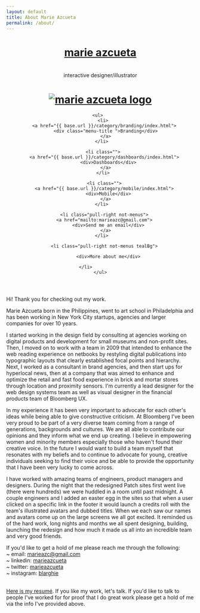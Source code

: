 ```yaml
---
layout: default
title: About Marie Azcueta
permalink: /about/
---
```

<header class="in-pages">

 <div class="header lg-dstop ">
     <a href="{{ base.url }}/index.html"><h1>marie azcueta</h1></a><br />
     <span class="small"> interactive designer/illustrator</span>
 </div> <!-- end lg-dstop header -->

  <div class="header sm-mobile">
    <h1>
      <a href="{{ base.url }}/index.html"><img src="{{ base.url }}/images/marieazc-02.png" alt="marie azcueta logo"/></a>
    </h1>
  </div> <!-- end sm header -->
   <div class="menu">
   
    <ul>  
      <li>
        <a href="{{ base.url }}/category/branding/index.html"> 
        <div class="menu-title ">Branding</div>
        </a>
      </li> 
      
      <li class="">
        <a href="{{ base.url }}/category/dashboards/index.html"> 
          <div>Dashboards</div>
        </a>
       </li> 

       <li class="">
        <a href="{{ base.url }}/category/mobile/index.html"> 
          <div>Mobile</div>
        </a>
       </li>  

       <li class="pull-right not-menus">
        <a href="mailto:marieazc@gmail.com"> 
          <div>Send me an email</div>
        </a>
       </li>  

       <li class="pull-right not-menus tealBg">
        
          <div>More about me</div>
        
       </li>              
    </ul>
 </div> <!-- end menu -->
</header>
<article class="text-block small">
    <p>Hi! Thank you for checking out my work. </p>
<p>
Marie Azcueta born in the Philippines, went to art school in Philadelphia and has been working in New York City startups, agencies and larger companies for over 10 years.
 </p>
 <p>
I started working in the design field by consulting at agencies working on digital products and development for small museums and non-profit sites.  Then, I moved on to work with a team in 2009 that intended to enhance the web reading experience on netbooks by restyling digital publications into typographic layouts that clearly established focal points and hierarchy. Next, I worked as a consultant in brand agencies, and then start ups for hyperlocal news, then at a company that was aimed to enhance and optimize the retail and fast food experience in brick and mortar stores through location and proximity sensors. I'm currently a lead designer for the web design systems team as well as visual designer in the financial products team of Bloomberg UX.
 </p>
In my experience it has been very important to advocate for each other's ideas while being able to give constructive criticism. At Bloomberg I've been very proud to be part of a very diverse team coming from a range of generations, backgrounds and cultures. We are all able to contribute our opinions and they inform what we end up creating. I believe in empowering women and minority members especially those who haven't found their creative voice. In the future I would want to build a team myself that resonates with my beliefs and to continue to advocate for young, creative individuals seeking to find their voice and be able to provide the opportunity that I have been very lucky to come across.
</p>
<p>
I have worked with amazing teams of engineers, product managers and designers. During the night that the redesigned Patch sites first went live (there were hundreds) we were huddled in a room until past midnight. A couple engineers and I added an easter egg in the sites so that when a user clicked on a specific link in the footer it would launch a credits roll with the team's illustrated avatars and dubbed titles.  When we each saw our names and avatars come up on the large screens we all got excited. It reminded us of the hard work, long nights and months we all spent designing, building, launching the redesign and how much it made us all into an incredible team and very good friends.
</p>
<p>
  If you'd like to get a hold of me please reach me through the following: <br />
    ~ email: <a href="mailto:marieazc@gmail.com" class="lightRed" >marieazc@gmail.com</a><br />
    ~ linkedin: <a href="http://www.linkedin.com/in/marieazcueta" class="lightRed">marieazcueta</a><br />
    ~ twitter: <a href="https://twitter.com/marieazcueta" class="lightRed">marieazcueta</a><br />
    ~ instagram: <a href="http://instagram.com/blarghie" class="lightRed">blarghie</a><br /><br />
</p>
<p>
<a href="{{ base.url}}/images/Mazcueta_2020.pdf" class="lightRed">Here is my resumé</a>. If you like my work, let's talk. If you'd like to talk to people I've worked for for proof that I do great work please get a hold of me via the info I've provided above.
</p>

</article>

